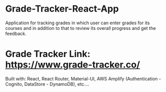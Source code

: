 # Grade-Tracker-React-App

Application for tracking grades in which user can enter grades for its courses and in addition to that to review its overall progress and get the feedback.

# Grade Tracker Link: https://www.grade-tracker.co/

Built with: React, React Router, Material-UI, AWS Amplify (Authentication -  Cognito, DataStore - DynamoDB), etc....

